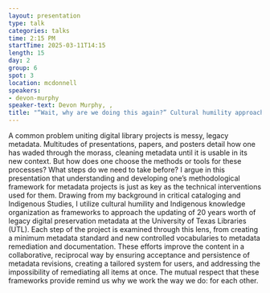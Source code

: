 ```yaml
---
layout: presentation
type: talk
categories: talks
time: 2:15 PM
startTime: 2025-03-11T14:15 
length: 15
day: 2
group: 6
spot: 3
location: mcdonnell
speakers:
- devon-murphy
speaker-text: Devon Murphy, , 
title: "“Wait, why are we doing this again?” Cultural humility approaches to metadata remediation"
---
```

A common problem uniting digital library projects is messy, legacy metadata. Multitudes of presentations, papers, and posters detail how one has waded through the morass, cleaning metadata until it is usable in its new context. But how does one choose the methods or tools for these processes? What steps do we need to take before? I argue in this presentation that understanding and developing one’s methodological framework for metadata projects is just as key as the technical interventions used for them. Drawing from my background in critical cataloging and Indigenous Studies, I utilize cultural humility and Indigenous knowledge organization as frameworks to approach the updating of 20 years worth of legacy digital preservation metadata at the University of Texas Libraries (UTL). Each step of the project is examined through this lens, from creating a minimum metadata standard and new controlled vocabularies to metadata remediation and documentation. These efforts improve the content in a collaborative, reciprocal way by ensuring acceptance and persistence of metadata revisions, creating a tailored system for users, and addressing the impossibility of remediating all items at once. The mutual respect that these frameworks provide remind us why we work the way we do: for each other.

